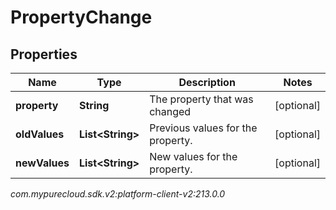 # PropertyChange


## Properties

| Name | Type | Description | Notes |
| ------------ | ------------- | ------------- | ------------- |
| **property** | **String** | The property that was changed |  [optional] |
| **oldValues** | **List&lt;String&gt;** | Previous values for the property. |  [optional] |
| **newValues** | **List&lt;String&gt;** | New values for the property. |  [optional] |




_com.mypurecloud.sdk.v2:platform-client-v2:213.0.0_
